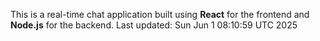 This is a real-time chat application built using **React** for the frontend and **Node.js** for the backend.
Last updated: Sun Jun  1 08:10:59 UTC 2025
